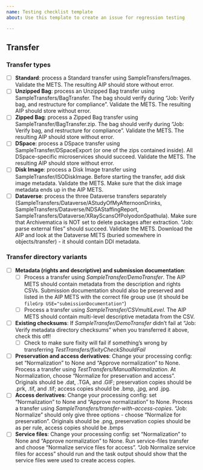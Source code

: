 ```yaml
---
name: Testing checklist template
about: Use this template to create an issue for regression testing

---
```


## Transfer

### Transfer types
- [ ] **Standard**: process a Standard transfer using SampleTransfers/Images. Validate the METS. The resulting AIP should store without error.
- [ ] **Unzipped Bag**: process an Unzipped Bag transfer using SampleTransfers/BagTransfer. The bag should verify during “Job: Verify bag, and restructure for compliance”. Validate the METS. The resulting AIP should store without error.
- [ ] **Zipped Bag**: process a Zipped Bag transfer using SampleTransfer/BagTransfer.zip. The bag should verify during “Job: Verify bag, and restructure for compliance”. Validate the METS. The resulting AIP should store without error.
- [ ] **DSpace**: process a DSpace transfer using SampleTransfer/DSpaceExport (or one of the zips contained inside). All DSpace-specific microservices should succeed. Validate the METS. The resulting AIP should store without error.
- [ ] **Disk Image**: process a Disk Image transfer using SampleTransfer/ISODiskImage. Before starting the transfer, add disk image metadata. Validate the METS. Make sure that the disk image metadata ends up in the AIP METS.
- [ ] **Dataverse**: process the three Dataverse transfers separately (SampleTransfers/Dataverse/AStudyOfMyAfternoonDrinks, SampleTransfers/Dataverse/NDSAStaffingReport, SampleTransfers/Dataverse/XRayScansOfPolyodonSpathula). Make sure that Archivematica is NOT set to delete packages after extraction. “Job: parse external files” should succeed. Validate the METS. Download the AIP and look at the Dataverse METS (buried somewhere in objects/transfer) - it should contain DDI metadata.

### Transfer directory variants

- [ ] **Metadata (rights and descriptive) and submission documentation**:
  - [ ] Process a transfer using *SampleTransfer/DemoTransfer*. The AIP METS should contain metadata from the description and rights CSVs. Submission documentation should also be preserved and listed in the AIP METS with the correct file group use (it should be `fileGrp USE="submissionDocumentation"`)
  - [ ] Process a transfer using *SampleTransfer/CSVmultiLevel*. The AIP METS should contain multi-level descriptive metadata from the CSV.
- [ ] **Existing checksums**: If *SampleTransfer/DemoTransfer* didn’t fail at “Job: Verify metadata directory checksums” when you transferred it above, check this off!
  - [ ] Check to make sure fixity will fail if something’s wrong by transferring *TestTransfers/fixityCheckShouldFail*
- [ ] **Preservation and access derivatives**: Change your processing config: set “Normalization” to None and “Approve normalization” to None. Process a transfer using *TestTransfers/ManualNormalization*. At Normalization, choose “Normalize for preservation and access”. Originals should be .dat, .TGA, and .GIF; preservation copies should be .prk, .tif, and .tif; access copies should be .bmp, .jpg, and .jpg.
- [ ] **Access derivatives**: Change your processing config: set “Normalization” to None and “Approve normalization” to None. Process a transfer using *SampleTransfers/transfer-with-access-copies*. “Job: Normalize” should only give three options - choose “Normalize for preservation”. Originals should be .png, preservation copies should be as per rule, access copies should be .bmps
- [ ] **Service files**: Change your processing config: set “Normalization” to None and “Approve normalization” to None. Run service-files transfer and choose “Normalize service files for access”. “Job Normalize service files for access” should run and the task output should show that the service files were used to create access copies.
